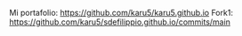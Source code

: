 Mi portafolio: https://github.com/karu5/karu5.github.io
Fork1: https://github.com/karu5/sdefilippio.github.io/commits/main
